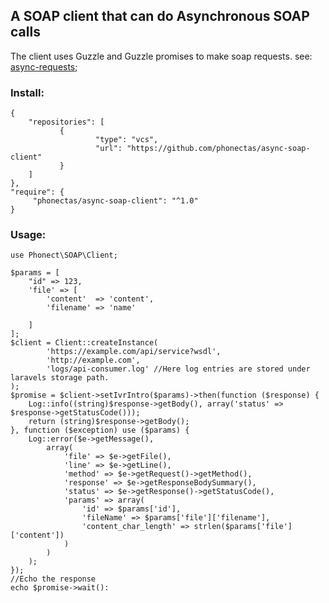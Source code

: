 ## A SOAP client that can do Asynchronous SOAP calls

The client uses Guzzle and Guzzle promises to make soap requests.
see: [async-requests](http://docs.guzzlephp.org/en/stable/quickstart.html#async-requests);

### Install:
	{
	    "repositories": [
	           {
	                   "type": "vcs",
	                   "url": "https://github.com/phonectas/async-soap-client"
	           }
	    ]
    },
    "require": {
    	 "phonectas/async-soap-client": "^1.0"
    }

### Usage:

    use Phonect\SOAP\Client;

    $params = [
		"id" => 123,
		'file' => [
			'content'  => 'content',
			'filename' => 'name'
			
		]
	];
	$client = Client::createInstance(
			'https://example.com/api/service?wsdl',
			'http://example.com',
			'logs/api-consumer.log' //Here log entries are stored under laravels storage path. 
	);
	$promise = $client->setIvrIntro($params)->then(function ($response) {
		Log::info((string)$response->getBody(), array('status' => $response->getStatusCode()));
		return (string)$response->getBody();
	}, function ($exception) use ($params) {
		Log::error($e->getMessage(),
			array(
				'file' => $e->getFile(),
				'line' => $e->getLine(),
				'method' => $e->getRequest()->getMethod(),
				'response' => $e->getResponseBodySummary(),
				'status' => $e->getResponse()->getStatusCode(),
				'params' => array(
					'id' => $params['id'],
					'fileName' => $params['file']['filename'],
					'content_char_length' => strlen($params['file']['content'])
				)
			)
		);
	});
	//Echo the response
	echo $promise->wait():
